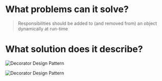 # What problems can it solve? #

> Responsibilities should be added to (and removed from) an object dynamically at run-time

# What solution does it describe? #

![Decorator Design Pattern](https://refactoring.guru/images/patterns/content/decorator/decorator-comic-1.png)

![Decorator Design Pattern](https://www.tutorialspoint.com/design_pattern/images/decorator_pattern_uml_diagram.jpg)
